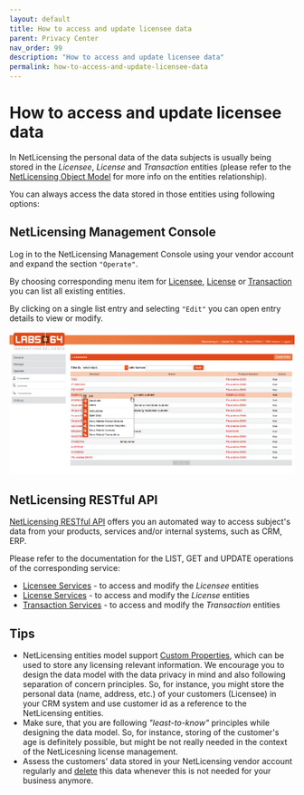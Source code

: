 ```yaml
---
layout: default
title: How to access and update licensee data
parent: Privacy Center
nav_order: 99
description: "How to access and update licensee data"
permalink: how-to-access-and-update-licensee-data
---
```


How to access and update licensee data
======================================


<span class="veryhardreadability">In NetLicensing the personal data of
the data subjects is usually </span><span class="passivevoice">being
stored</span><span class="veryhardreadability"> in the *Licensee*,
*License* and *Transaction* entities (please refer to the [NetLicensing
Object Model](object-model) for more info on
the entities relationship)</span>.

You can always access the data stored in those entities using following
options:



NetLicensing Management Console
-------------------------------

<span class="hardreadability">Log in to the NetLicensing Management
Console using your vendor account and expand the section
`"Operate"`</span>.

<span class="hardreadability">By choosing corresponding menu item for
<a href="https://go.netlicensing.io/console/v2/content/vendor/licensee.xhtml" class="external-link">Licensee</a>,
<a href="https://go.netlicensing.io/console/v2/content/vendor/license.xhtml" class="external-link">License</a>
or
<a href="https://go.netlicensing.io/console/v2/content/vendor/transaction.xhtml" class="external-link">Transaction</a>
you can list all existing entities</span>.

By clicking on a single list entry and selecting `"Edit"` you can open
entry details to view or <span class="complexword">modify</span>.

<a href="https://go.netlicensing.io/console/v2/content/vendor/licensee.xhtml" class="external-link"><img src="assets/images/17433027/17629250.png?effects=drop-shadow" title="Operate - Licensee" alt="Operate - Licensee" width="800" /></a>  



NetLicensing RESTful API
------------------------

[NetLicensing RESTful API](11010215.html) offers you an automated way to
access subject's data from your products, services and/or internal
systems, such as CRM, ERP.

Please refer to the documentation for the LIST, GET and UPDATE
operations of the corresponding service:

-   [Licensee Services](licensee-services) - to access and
    modify the *Licensee* entities
-   [License Services](license-services) - to access and
    modify the *License* entities
-   [Transaction Services](transaction-services) - to
    access and modify the *Transaction* entities

Tips
----

-   NetLicensing entities model support [Custom
    Properties](custom-properties), which can be used to
    store any licensing relevant information. We encourage you to design
    the data model with the data privacy in mind and also following
    separation of concern principles. So, for instance, you might store
    the personal data (name, address, etc.) of your customers (Licensee)
    in your CRM system and use customer id as a reference to the
    NetLicensing entities.
-   Make sure, that you are following *"least-to-know"* principles while
    designing the data model. So, for instance, storing of the
    customer's age is definitely possible, but might be not really
    needed in the context of the NetLicesning license management.
-   Assess the customers' data stored in your NetLicensing vendor
    account regularly and
    [delete](how-to-delete-licensee-data) this data
    whenever this is not needed for your business anymore.
